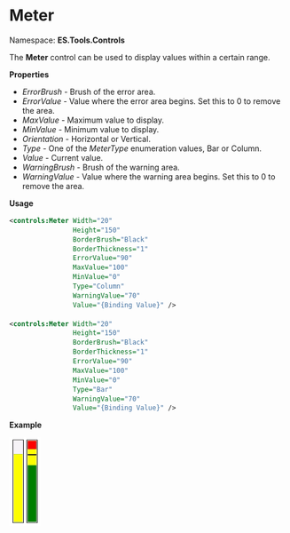 # Meter
Namespace: **ES.Tools.Controls**

The **Meter** control can be used to display values within a certain range.

**Properties**

* *ErrorBrush* - Brush of the error area.
* *ErrorValue* - Value where the error area begins. Set this to 0 to remove the area.
* *MaxValue* - Maximum value to display.
* *MinValue* - Minimum value to display.
* *Orientation* - Horizontal or Vertical.
* *Type* - One of the *MeterType* enumeration values, Bar or Column.
* *Value* - Current value.
* *WarningBrush* - Brush of the warning area.
* *WarningValue* - Value where the warning area begins. Set this to 0 to remove the area.

**Usage**

``` XML
<controls:Meter Width="20"
                Height="150"                
                BorderBrush="Black"
                BorderThickness="1"
                ErrorValue="90"
                MaxValue="100"
                MinValue="0"
                Type="Column"
                WarningValue="70"
                Value="{Binding Value}" />

<controls:Meter Width="20"
                Height="150"
                BorderBrush="Black"
                BorderThickness="1"
                ErrorValue="90"
                MaxValue="100"
                MinValue="0"
                Type="Bar"
                WarningValue="70"
                Value="{Binding Value}" />
```
**Example**

![Meter example](Images/Meter.gif "Meter")
